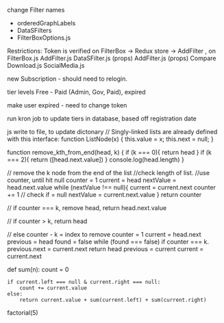 change Filter names

- orderedGraphLabels
- DataSFilters
- FilterBoxOptions.js

Restrictions:
Token is verified on FilterBox ->
Redux store ->
AddFilter , on FilterBox.js
AddFilter.js
DataSFilter.js (props)
AddFilter.js (props)
Compare
Download.js
SocialMedia.js

new Subscription - should need to relogin.

tier levels
Free - Paid (Admin, Gov, Paid), expired

make user expired - need to change token

run kron job to update tiers in database, based off registration date

js write to file, to update dictonary
// Singly-linked lists are already defined with this interface:
function ListNode(x) {
this.value = x;
this.next = null;
}

function remove_kth_from_end(head, k) {
if (k === 0){
return head
}
if (k === 2){
return ([head.next.value])
}
console.log(head.length)
}

// remove the k node from the end of the list
//check length of list.
//use counter, until hit null
counter = 1
current = head
nextValue = head.next.value
while (nextValue !== null){
current = current.next
counter += 1
// check if = null
nextValue = current.next.value
}
return counter

// if counter === k, remove head, return head.next.value

// if counter > k, return head

// else counter - k = index to remove
counter = 1
current = head.next
previous = head
found = false
while (found === false)
if counter === k.
previous.next = current.next
return head
previous = current
current = current.next

def sum(n):
count = 0

    if current.left === null & current.right === null:
        count += current.value
    else:
        return current.value + sum(current.left) + sum(current.right)

factorial(5)
